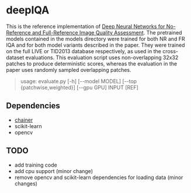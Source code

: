 # deepIQA

This is the reference implementation of [Deep Neural Networks for No-Reference and Full-Reference Image Quality Assessment][arxiv].
The pretrained models contained in the models directory were trained for both NR and FR IQA and for both model variants described in the paper.
They were trained on the full LIVE or TID2013 database respectively, as used in the cross-dataset evaluations. This evaluation script uses non-overlapping 32x32 patches to produce deterministic scores, whereas the evaluation in the paper uses randomly sampled overlapping patches. 

> usage: evaluate.py [-h] [--model MODEL] [--top {patchwise,weighted}]
>                   [--gpu GPU]
>                   INPUT [REF]

## Dependencies
* [chainer](http://chainer.org/)
* scikit-learn
* opencv

## TODO 
* add training code
* add cpu support (minor change)
* remove opencv and scikit-learn dependencies for loading data (minor changes)

[arxiv]: http://arxiv.org/abs/1612.01697
